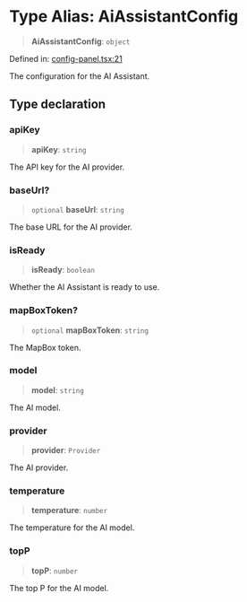 # Type Alias: AiAssistantConfig

> **AiAssistantConfig**: `object`

Defined in: [config-panel.tsx:21](https://github.com/GeoDaCenter/openassistant/blob/0f7bf760e453a1735df9463dc799b04ee2f630fd/packages/ui/src/components/config-panel.tsx#L21)

The configuration for the AI Assistant.

## Type declaration

### apiKey

> **apiKey**: `string`

The API key for the AI provider.

### baseUrl?

> `optional` **baseUrl**: `string`

The base URL for the AI provider.

### isReady

> **isReady**: `boolean`

Whether the AI Assistant is ready to use.

### mapBoxToken?

> `optional` **mapBoxToken**: `string`

The MapBox token.

### model

> **model**: `string`

The AI model.

### provider

> **provider**: `Provider`

The AI provider.

### temperature

> **temperature**: `number`

The temperature for the AI model.

### topP

> **topP**: `number`

The top P for the AI model.
